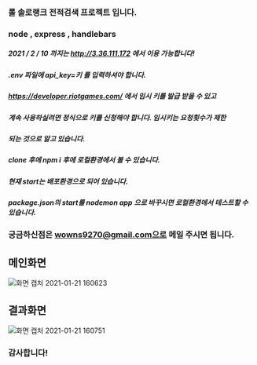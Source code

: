 ### 롤 솔로랭크 전적검색 프로젝트 입니다.

### node , express , handlebars 

##### 2021 / 2 / 10 까지는 http://3.36.111.172 에서 이용 가능합니다!

##### .env 파일에 api_key=키 를 입력하셔야 합니다. 

##### https://developer.riotgames.com/ 에서 임시 키를 발급 받을 수 있고

##### 계속 사용하실려면 정식으로 키를 신청해야 합니다. 임시키는 요청횟수가 제한
##### 되는 것으로 알고 있습니다.

##### clone 후에 npm i 후에 로컬환경에서 볼 수 있습니다.

##### 현재 start는 배포환경으로 되어 있습니다.
##### package.json의 start를 nodemon app 으로 바꾸시면 로컬환경에서 테스트할 수 있습니다.

### 궁금하신점은 wowns9270@gmail.com으로 메일 주시면 됩니다.


## 메인화면

![화면 캡처 2021-01-21 160623](https://user-images.githubusercontent.com/46587806/105315485-bddd0280-5c02-11eb-9201-6bf1f435263b.png)


## 결과화면

![화면 캡처 2021-01-21 160751](https://user-images.githubusercontent.com/46587806/105315563-d77e4a00-5c02-11eb-8ae8-384615722491.png)



### 감사합니다!